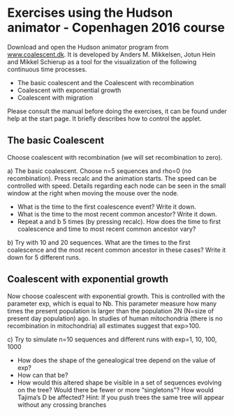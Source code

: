 Exercises using the Hudson animator - Copenhagen 2016 course
===============

Download and open the Hudson animator program from www.coalescent.dk. It is developed by Anders M. Mikkelsen, Jotun Hein and Mikkel Schierup as a tool for the visualization of the following continuous time processes.
 
- The basic coalescent and the Coalescent with recombination
- Coalescent with exponential growth
- Coalescent with migration
 
Please consult the manual before doing the exercises, it can be found under help at the start page. It briefly describes how to control the applet.
 
## The basic Coalescent
 
Choose coalescent with recombination (we will set recombination to zero).

a)	The basic coalescent. Choose n=5 sequences and rho=0 (no recombination). Press recalc and the animation starts. The speed can be controlled with speed. Details regarding each node can be seen in the small window at the right when moving the mouse over the node.
- What is the time to the first coalescence event? Write it down.
- What is the time to the most recent common ancestor? Write it down.
- Repeat a and b 5 times (by pressing recalc). How does the time to first coalescence and time to most recent common ancestor vary?

b)	Try with 10 and 20 sequences. What are the times to the first coalescence and the most recent common ancestor in these cases? Write it down for 5 different runs.


## Coalescent with exponential growth
 
Now choose coalescent with exponential growth. This is controlled with the parameter exp, which is equal to Nb. This parameter measure how many times the present population is larger than the population 2N (N=size of present day population) ago. In studies of human mitochondria (there is no recombination in mitochondria) all estimates suggest that exp>100.
 
c)	Try to simulate n=10 sequences and different runs with exp=1, 10, 100, 1000
- How does the shape of the genealogical tree depend on the value of exp?
- How can that be?
- How would this altered shape be visible in a set of sequences evolving on the tree? Would there be fewer or more “singletons”? How would Tajima’s D be affected?
Hint: If you push trees the same tree will appear without any crossing branches
 
